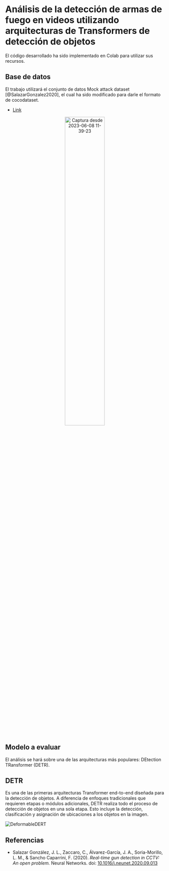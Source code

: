 # Análisis de la detección de armas de fuego en videos utilizando arquitecturas de Transformers de detección de objetos

El código desarrollado ha sido implementado en Colab para utilizar sus recursos.

## Base de datos
El trabajo utilizará el conjunto de datos Mock attack dataset [@SalazarGonzalez2020], el cual ha sido modificado para darle el formato de cocodataset.
* [Link](https://drive.google.com/drive/folders/1H2DdpzPDr4Q8e0ljEt2naUcAgbhm2Tav?usp=sharing)

<div align="center">
  <img src="https://github.com/JoseArmandoChavezQuijahuaman/Proyectos/assets/100543415/3c475a2e-4228-4649-b547-a5b4bd899c15" alt="Captura desde 2023-06-08 11-39-23" style="width: 50%;">
</div>

## Modelo a evaluar
El análisis se hará sobre una de las arquitecturas más populares: DEtection TRansformer (DETR).

## DETR
Es una de las primeras arquitecturas Transformer end-to-end diseñada para la detección de objetos. A diferencia de enfoques tradicionales que requieren etapas o módulos adicionales, DETR realiza todo el proceso de detección de objetos en una sola etapa. Esto incluye la detección, clasificación y asignación de ubicaciones a los objetos en la imagen.

![DeformableDERT](https://github.com/JoseArmandoChavezQuijahuaman/Proyectos/assets/100543415/d8017cad-a9c3-4bb5-889e-10cef46e9ce2)
## Referencias

- Salazar González, J. L., Zaccaro, C., Álvarez-García, J. A., Soria-Morillo, L. M., & Sancho Caparrini, F. (2020). *Real-time gun detection in CCTV: An open problem.* Neural Networks. doi: [10.1016/j.neunet.2020.09.013](https://doi.org/10.1016/j.neunet.2020.09.013)
